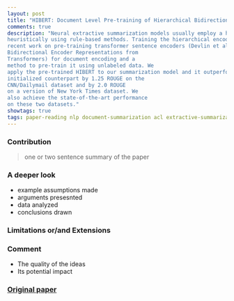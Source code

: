 ```yaml
---
layout: post
title: "HIBERT: Document Level Pre-training of Hierarchical Bidirectional Transformers for Document Summarization (TODO)"
comments: true
description: "Neural extractive summarization models usually employ a hierarchical encoder for document encoding and they are trained using sentence-level labels, which are created
heuristically using rule-based methods. Training the hierarchical encoder with these inaccurate labels is challenging. Inspired by the
recent work on pre-training transformer sentence encoders (Devlin et al., 2018), we propose HIBERT (as shorthand for HIerachical
Bidirectional Encoder Representations from
Transformers) for document encoding and a
method to pre-train it using unlabeled data. We
apply the pre-trained HIBERT to our summarization model and it outperforms its randomly
initialized counterpart by 1.25 ROUGE on the
CNN/Dailymail dataset and by 2.0 ROUGE
on a version of New York Times dataset. We
also achieve the state-of-the-art performance
on these two datasets."
showtags: true
tags: paper-reading nlp document-summarization acl extractive-summarizations
---
```


### Contribution
> one or two sentence summary of the paper

### A deeper look
- example assumptions made
- arguments presesnted
- data analyzed
- conclusions drawn

### Limitations or/and Extensions

### Comment
- The quality of the ideas
- Its potential impact

### [Original paper](https://arxiv.org/pdf/1905.06566.pdf)
